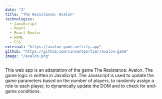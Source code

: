 ```yaml
---
date: "3"
title: "The Resistance: Avalon"
technologies:
  - JavaScript
  - React
  - React Router
  - HTML
  - CSS
external: "https://avalon-game.netlify.app"
github: "https://github.com/vincentportier/avalon-game"
image: "/avalon.png"
---
```


This web app is an adaptation of the game The Resistance: Avalon. The game logic is written in JavaScript. The Javascript is used to update the game parameters based on the number of players, to randomly assign a role to each player, to dynamically update the DOM and to check for end-game conditions.
